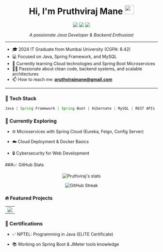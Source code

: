 <h1 align="center">
  Hi, I'm Pruthviraj Mane
  <img src="https://media.giphy.com/media/hvRJCLFzcasrR4ia7z/giphy.gif" width="30px"/>
</h1>

<p align="center">
  <img src="https://img.icons8.com/color/48/000000/java-coffee-cup-logo--v1.gif"/>
  <img src="https://img.icons8.com/color/48/000000/spring-logo.png"/>
  <img src="https://img.icons8.com/external-tal-revivo-color-tal-revivo/48/null/external-mysql-an-open-source-relational-database-management-system-logo-color-tal-revivo.png"/>
</p>
<p align="center">
  <i>A passionate Java Developer & Backend Enthusiast</i>
</p>

---

- 🎓 2024 IT Graduate from Mumbai University (CGPA: 8.42)
- 💻 Focused on Java, Spring Framework, and MySQL
- 🌱 Currently learning Cloud technologies and Spring Boot Microservices
- 👨‍💻 Passionate about clean code, backend systems, and scalable architectures
- 📫 How to reach me: **pruthvirajmane@gmail.com**

---

### 🚀 Tech Stack

```java
Java | Spring Framework | Spring Boot | Hibernate | MySQL | REST APIs | JSP | HTML | CSS | Git | IntelliJ IDEA
```
### 📘 Currently Exploring
- 🌐 Microservices with Spring Cloud (Eureka, Feign, Config Server)

- ☁️ Cloud Deployment & Docker Basics

- 🔒 Cybersecurity for Web Development

###📈 GitHub Stats
<p align="center"> <img src="https://github-readme-stats.vercel.app/api?username=Pruthviraj89&show_icons=true&theme=radical" alt="Pruthviraj's stats"/> </p> <p align="center"> <img src="https://github-readme-streak-stats.herokuapp.com/?user=Pruthviraj89&theme=radical" alt="GitHub Streak"/> </p>

### 🔥 Featured Projects

<table>
  <tr>
    <td><a href="https://github.com/Pruthviraj89/Yoga-Booking-Website"><img src="https://github-readme-stats.vercel.app/api/pin/?username=Pruthviraj89&repo=Yoga-Booking-Website&theme=radical" /></a></td>
  </tr>
</table>

### 📜 Certifications
- ✅ NPTEL: Programming in Java (ELITE Certificate)

- 📚 Working on Spring Boot & JMeter tools knowledge





